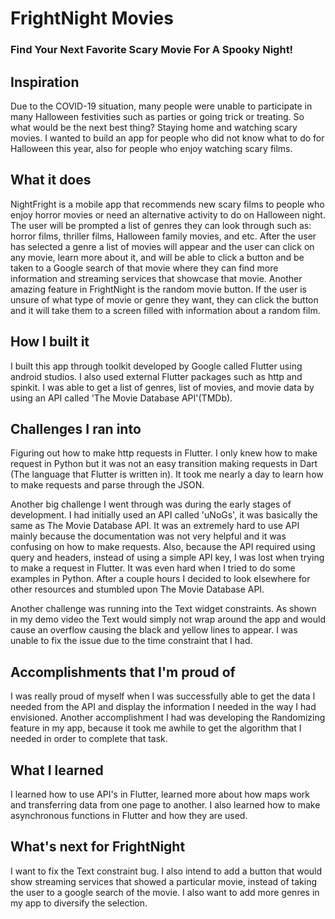 # FrightNight Movies
### Find Your Next Favorite Scary Movie For A Spooky Night!

## Inspiration
Due to the COVID-19 situation, many people were unable to participate in many Halloween festivities such as parties or going trick or treating. So what would be the next best thing? Staying home and watching scary movies. I wanted to build an app for people who did not know what to do for Halloween this year, also for people who enjoy watching scary films.

## What it does
NightFright is a mobile app that recommends new scary films to people who enjoy horror movies or need an alternative activity to do on Halloween night. The user will be prompted a list of genres they can look through such as: horror films, thriller films, Halloween family movies, and etc. After the user has selected a genre a list of movies will appear and the user can click on any movie, learn more about it, and will be able to click a button and be taken to a Google search of that movie where they can find more information and streaming services that showcase that movie.
Another amazing feature in FrightNight is the random movie button. If the user is unsure of what type of movie or genre they want, they can click the button and it will take them to a screen filled with information about a random film.

## How I built it
I built this app through toolkit developed by Google called Flutter using android studios. I also used external Flutter packages such as http and spinkit. I was able to get a list of genres, list of movies, and movie data by using an API called 'The Movie Database API'(TMDb).

## Challenges I ran into
Figuring out how to make http requests in Flutter. I only knew how to make request in Python but it was not an easy transition making requests in Dart (The language that Flutter is written in). It took me nearly a day to learn how to make requests and parse through the JSON.

Another big challenge I went through was during the early stages of development. I had initially used an API called 'uNoGs', it was basically the same as The Movie Database API. It was an extremely hard to use API mainly because the documentation was not very helpful and it was confusing on how to make requests. Also, because the API required using query and headers, instead of using a simple API key, I was lost when trying to make a request in Flutter. It was even hard when I tried to do some examples in Python. After a couple hours I decided to look elsewhere for other resources and stumbled upon The Movie Database API.

Another challenge was running into the Text widget constraints. As shown in my demo video the Text would simply not wrap around the app and would cause an overflow causing the black and yellow lines to appear. I was unable to fix the issue due to the time constraint that I had.

## Accomplishments that I'm proud of
I was really proud of myself when I was successfully able to get the data I needed from the API and display the information I needed in the way I had envisioned.
Another accomplishment I had was developing the Randomizing feature in my app, because it took me awhile to get the algorithm that I needed in order to complete that task.

## What I learned
I learned how to use API's in Flutter, learned more about how maps work and transferring data from one page to another. I also learned how to make asynchronous functions in Flutter and how they are used.

## What's next for FrightNight
I want to fix the Text constraint bug. I also intend to add a button that would show streaming services that showed a particular movie, instead of taking the user to a google search of the movie. I also want to add more genres in my app to diversify the selection.
